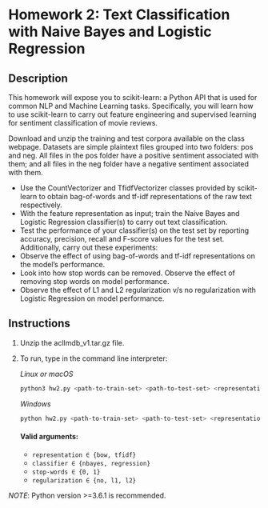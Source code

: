 # Homework 2: Text Classification with Naive Bayes and Logistic Regression

## Description
This homework will expose you to scikit-learn: a Python API that is used for common NLP
and Machine Learning tasks. Specifically, you will learn how to use scikit-learn to carry out
feature engineering and supervised learning for sentiment classification of movie reviews.

Download and unzip the training and test corpora available on the class webpage.
Datasets are simple plaintext files grouped into two folders: pos and neg. All files in
the pos folder have a positive sentiment associated with them; and all files in the neg
folder have a negative sentiment associated with them.
- Use the CountVectorizer and TfidfVectorizer classes provided by scikit-learn to obtain
bag-of-words and tf-idf representations of the raw text respectively.
- With the feature representation as input; train the Naive Bayes and Logistic Regression
classifier(s) to carry out text classification.
- Test the performance of your classifier(s) on the test set by reporting accuracy, precision, recall and F-score values for the test set.
Additionally, carry out these experiments:
- Observe the effect of using bag-of-words and tf-idf representations on the model’s
performance.
- Look into how stop words can be removed. Observe the effect of removing stop words
on model performance.
- Observe the effect of L1 and L2 regularization v/s no regularization with Logistic
Regression on model performance.

## Instructions

1. Unzip the aclImdb_v1.tar.gz file.
2. To run, type in the command line interpreter:

    _Linux or macOS_
    ```bash
    python3 hw2.py <path-to-train-set> <path-to-test-set> <representation> <classifier> <stop-words> <regularization>
    ```

    _Windows_
    ```bash
    python hw2.py <path-to-train-set> <path-to-test-set> <representation> <classifier> <stop-words> <regularization>
    ```

    #### Valid arguments:
    - ```representation ∈ {bow, tfidf}```
    - ```classifier ∈ {nbayes, regression}```
    - ```stop-words ∈ {0, 1}```
    - ```regularization ∈ {no, l1, l2}```

*NOTE*: Python version >=3.6.1 is recommended.
